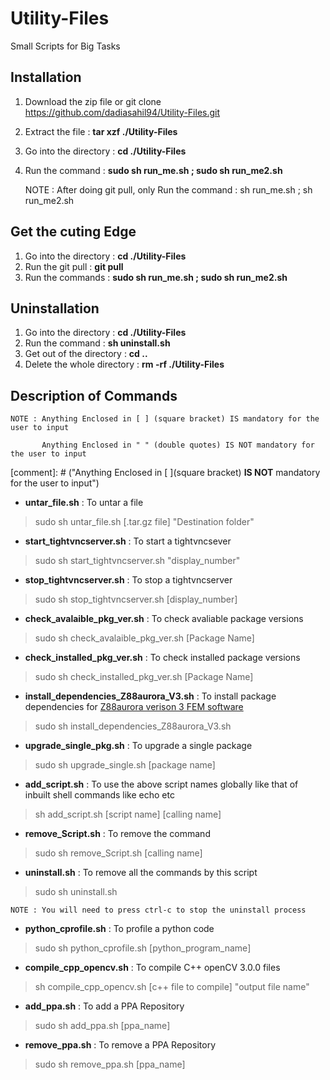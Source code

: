 # Utility-Files
Small Scripts for Big Tasks

## Installation
1. Download the zip file or git clone https://github.com/dadiasahil94/Utility-Files.git
2. Extract the file : **tar xzf ./Utility-Files**
3. Go into the directory : **cd ./Utility-Files**
4. Run the command : **sudo sh run_me.sh ; sudo sh run_me2.sh**

	NOTE : After doing git pull, only Run the command : sh run_me.sh ; sh run_me2.sh

## Get the cuting Edge
1. Go into the directory : **cd ./Utility-Files**
2. Run the git pull : **git pull**
3. Run the commands : **sudo sh run_me.sh ; sudo sh run_me2.sh**

## Uninstallation

1. Go into the directory : **cd ./Utility-Files**
2. Run the command : **sh uninstall.sh**
3. Get out of the directory : **cd ..**
4. Delete the whole directory : **rm -rf ./Utility-Files**

## Description of Commands

	NOTE : Anything Enclosed in [ ] (square bracket) IS mandatory for the user to input

	       Anything Enclosed in " " (double quotes) IS NOT mandatory for the user to input

[comment]: # ("Anything Enclosed in [ ](square bracket) **IS NOT**  mandatory for the user to input")


* __untar_file.sh__ : To untar a file
> sudo sh untar_file.sh [.tar.gz file] "Destination folder"

* __start_tightvncserver.sh__ : To start a tightvncsever
> sudo sh start_tightvncserver.sh "display_number"

* __stop_tightvncserver.sh__ : To stop a tightvncserver
> sudo sh stop_tightvncserver.sh [display_number]

* __check_avalaible_pkg_ver.sh__ : To check avaliable package versions
>  sudo sh check_avalaible_pkg_ver.sh [Package Name]

* __check_installed_pkg_ver.sh__ : To check installed package versions
> sudo sh check_installed_pkg_ver.sh [Package Name]

* __install_dependencies_Z88aurora_V3.sh__ : To install package dependencies for [Z88aurora verison 3 FEM software](http://en.z88.de/download-z88aurora/)
> sudo sh install_dependencies_Z88aurora_V3.sh

* __upgrade_single_pkg.sh__ : To upgrade a single package
> sudo sh upgrade_single.sh [package name]

* __add_script.sh__ : To use the above script names globally like that of inbuilt shell commands like echo etc
> sh add_script.sh [script name] [calling name]

* __remove_Script.sh__ : To remove the command
> sudo sh remove_Script.sh [calling name]

* __uninstall.sh__ : To remove all the commands by this script
> sudo sh uninstall.sh

	NOTE : You will need to press ctrl-c to stop the uninstall process

* __python_cprofile.sh__ : To profile a python code
> sudo sh python_cprofile.sh [python_program_name]

* __compile_cpp_opencv.sh__ : To compile C++ openCV 3.0.0 files
> sh compile_cpp_opencv.sh  [c++ file to compile]  "output file name"

* __add_ppa.sh__ : To add a PPA Repository
> sudo sh add_ppa.sh [ppa_name]

* __remove_ppa.sh__ : To remove a PPA Repository
> sudo sh remove_ppa.sh [ppa_name]
